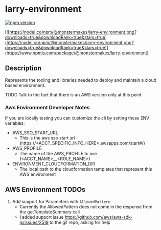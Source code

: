 # larry-environment

[![npm version](https://badge.fury.io/js/%40monstermakes%2Flarry-environment.svg)](https://badge.fury.io/js/%40monstermakes%2Flarry-environment)

[![https://nodei.co/npm/@monstermakes/larry-environment.png?downloads=true&downloadRank=true&stars=true](https://nodei.co/npm/@monstermakes/larry-environment.png?downloads=true&downloadRank=true&stars=true)](https://www.npmjs.com/package/@monstermakes/larry-environment)


## Description
Represents the tooling and libraries needed to deploy and maintain a cloud based environment.

TODO
Talk to the fact that there is an AWS version only at this point


### Aws Environment Developer Notes

If you are locally testing you can customize the cli by setting these ENV variables:

- AWS_SSO_START_URL 
	- This is the aws sso start url (https://<ACCT_SPECIFIC_INFO_HERE>.awsapps.com/start#/)
- AWS_PROFILE
	- The name of the AWS_PROFILE to use (<ACCT_NAME>__<ROLE_NAME>)
- ENVIRONMENT_CLOUDFORMATION_DIR
	- The local path to the cloudformation templates that represent this AWS environment

## AWS Environment TODOs
1. Add support for Parameters with `AllowedPattern`
	- Currently the AllowedPattern does not come in the response from the getTemplateSummary call
	- I added support issue https://github.com/aws/aws-sdk-js/issues/2519 to the git repo, asking for help